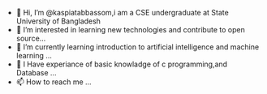 - 👋 Hi, I’m @kaspiatabbassom,i am a CSE undergraduate at State University of Bangladesh
- 👀 I’m interested in learning new technologies and contribute to open source...
- 🌱 I’m currently learning introduction to artificial intelligence and machine learning ...
- 💞️ I Have experiance of basic knowladge of c programming,and Database ...
- 📫 How to reach me ...

<!---
kaspiatabbassom/kaspiatabbassom is a ✨ special ✨ repository because its `README.md` (this file) appears on your GitHub profile.
You can click the Preview link to take a look at your changes.
--->
